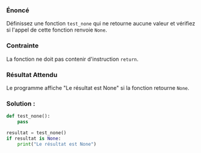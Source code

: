 
### Énoncé

Définissez une fonction `test_none` qui ne retourne aucune valeur et vérifiez si l'appel de cette fonction renvoie `None`.

### Contrainte

La fonction ne doit pas contenir d'instruction `return`.

### Résultat Attendu

Le programme affiche "Le résultat est None" si la fonction retourne `None`.

### Solution :

```python
def test_none():
    pass

resultat = test_none()
if resultat is None:
    print("Le résultat est None")
```
